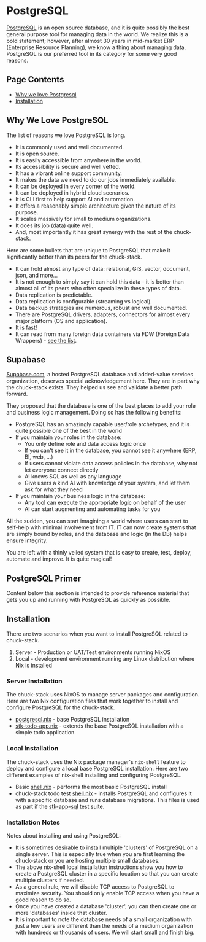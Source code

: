 # PostgreSQL

[PostgreSQL](https://www.postgresql.org/) is an open source database, and it is quite possibly the best general purpose tool for managing data in the world. We realize this is a bold statement; however, after almost 30 years in mid-market ERP (Enterprise Resource Planning), we know a thing about managing data. PostgreSQL is our preferred tool in its category for some very good reasons.

## Page Contents

- [Why we love Postgresql](#why-we-love-postgresql)
- [Installation](#installation)

## Why We Love PostgreSQL

The list of reasons we love PostgreSQL is long.

- It is commonly used and well documented.
- It is open source.
- It is easily accessible from anywhere in the world.
- Its accessibility is secure and well vetted.
- It has a vibrant online support community.
- It makes the data we need to do our jobs immediately available.
- It can be deployed in every corner of the world.
- It can be deployed in hybrid cloud scenarios.
- It is CLI first to help support AI and automation.
- It offers a reasonably simple architecture given the nature of its purpose.
- It scales massively for small to medium organizations.
- It does its job (data) quite well.
- And, most importantly it has great synergy with the rest of the chuck-stack.

Here are some bullets that are unique to PostgreSQL that make it significantly better than its peers for the chuck-stack.

- It can hold almost any type of data: relational, GIS, vector, document, json, and more...
- It is not enough to simply say it can hold this data - it is better than almost all of its peers who often specialize in these types of data.
- Data replication is predictable.
- Data replication is configurable (streaming vs logical).
- Data backup strategies are numerous, robust and well documented.
- There are PostgreSQL drivers, adapters, connectors for almost every major platform (OS and application).
- It is fast!
- It can read from many foreign data containers via FDW (Foreign Data Wrappers) - [see the list](https://wiki.postgresql.org/wiki/Foreign_data_wrappers).

## Supabase

[Supabase.com](https://supabase.com/), a hosted PostgreSQL database and added-value services organization, deserves special acknowledgement here. They are in part why the chuck-stack exists. They helped us see and validate a better path forward.

They proposed that the database is one of the best places to add your role and business logic management. Doing so has the following benefits:

- PostgreSQL has an amazingly capable user/role archetypes, and it is quite possible one of the best in the world
- If you maintain your roles in the database:
  - You only define role and data access logic once
  - If you can't see it in the database, you cannot see it anywhere (ERP, BI, web, ...)
  - If users cannot violate data access policies in the database, why not let everyone connect directly
  - AI knows SQL as well as any language
  - Give users a kind AI with knowledge of your system, and let them ask for what they need
- If you maintain your business logic in the database:
  - Any tool can execute the appropriate logic on behalf of the user
  - AI can start augmenting and automating tasks for you

All the sudden, you can start imagining a world where users can start to self-help with minimal involvement from IT. IT can now create systems that are simply bound by roles, and the database and logic (in the DB) helps ensure integrity.

You are left with a thinly veiled system that is easy to create, test, deploy, automate and improve. It is quite magical!

## PostgreSQL Primer

Content below this section is intended to provide reference material that gets you up and running with PostgreSQL as quickly as possible.

## Installation

There are two scenarios when you want to install PostgreSQL related to chuck-stack.

1. Server - Production or UAT/Test environments running NixOS
1. Local - development environment running any Linux distribution where Nix is installed

### Server Installation

The chuck-stack uses NixOS to manage server packages and configuration. Here are two Nix configuration files that work together to install and configure PostgreSQL for the chuck-stack.

- [postgresql.nix](https://github.com/chuckstack/chuck-stack-nix/blob/main/nixos/postgresql.nix) - base PostgreSQL installation
- [stk-todo-app.nix](https://github.com/chuckstack/chuck-stack-nix/blob/main/nixos/stk-todo-app.nix) - extends the base PostgreSQL installation with a simple todo application.

### Local Installation

The chuck-stack uses the Nix package manager's `nix-shell` feature to deploy and configure a local base PostgreSQL installation. Here are two different examples of nix-shell installing and configuring PostgreSQL.

- Basic [shell.nix](https://github.com/chuckstack/chuck-stack-nix/blob/main/nix-shell/postgresql-local/shell.nix) - performs the most basic PostgreSQL install
- chuck-stack todo test [shell.nix](https://github.com/chuckstack/stk-app-sql/blob/main/test/shell.nix) - installs PostgreSQL and configures it with a specific database and runs database migrations. This files is used as part if the [stk-app-sql](https://github.com/chuckstack/stk-app-sql) test suite.

### Installation Notes

Notes about installing and using PostgreSQL:

- It is sometimes desirable to install multiple 'clusters' of PostgreSQL on a single server. This is especially true when you are first learning the chuck-stack or you are hosting multiple small databases.
- The above nix-shell local installation instructions show you how to create a PostgreSQL cluster in a specific location so that you can create multiple clusters if needed.
- As a general rule, we will disable TCP access to PostgreSQL to maximize security. You should only enable TCP access when you have a good reason to do so.
- Once you have created a database 'cluster', you can then create one or more 'databases' inside that cluster.
- It is important to note the database needs of a small organization with just a few users are different than the needs of a medium organization with hundreds or thousands of users. We will start small and finish big.
